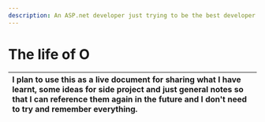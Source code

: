 ```yaml
---
description: An ASP.net developer just trying to be the best developer he can be.
---
```


# The life of O

| I plan to use this as a live document for sharing what I have learnt, some ideas for side project and just general notes so that I can reference them again in the future and I don't need to try and remember everything. |
| :--- |


